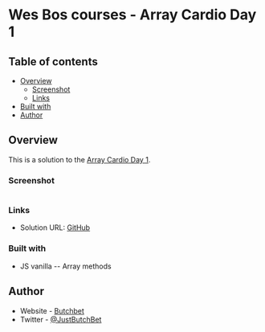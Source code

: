 # Wes Bos courses - Array Cardio Day 1

## Table of contents

- [Overview](#overview)
  - [Screenshot](#screenshot)
  - [Links](#links)
- [Built with](#built-with)
- [Author](#author)


## Overview
This is a solution to the [Array Cardio Day 1](https://courses.wesbos.com/account/access/62f5161388db94aff3b2dab9/view/194130346).

### Screenshot
![]()

### Links
- Solution URL: [GitHub](https://github.com/ButchBet/Array-Cardio-Day-1)

### Built with
- JS vanilla
-- Array methods

## Author
- Website - [Butchbet](none)
- Twitter - [@JustButchBet](https://twitter.com/JustButchBet)